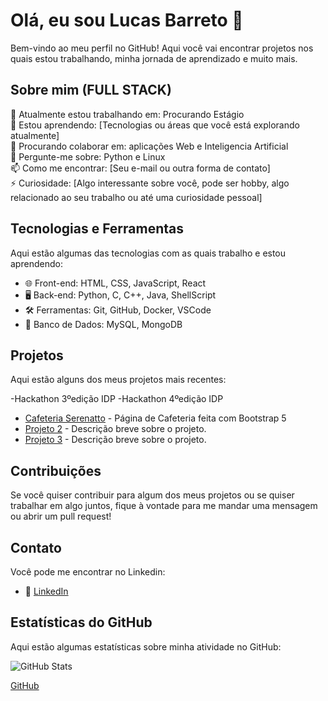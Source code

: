# Olá, eu sou Lucas Barreto 👋

Bem-vindo ao meu perfil no GitHub! Aqui você vai encontrar projetos nos quais estou trabalhando, minha jornada de aprendizado e muito mais.

## Sobre mim (FULL STACK)

🔭 Atualmente estou trabalhando em: Procurando Estágio  
🌱 Estou aprendendo: [Tecnologias ou áreas que você está explorando atualmente]  
👯 Procurando colaborar em: aplicações Web e Inteligencia Artificial  
💬 Pergunte-me sobre: Python e Linux  
📫 Como me encontrar: [Seu e-mail ou outra forma de contato]  
⚡ Curiosidade: [Algo interessante sobre você, pode ser hobby, algo relacionado ao seu trabalho ou até uma curiosidade pessoal]  

## Tecnologias e Ferramentas

Aqui estão algumas das tecnologias com as quais trabalho e estou aprendendo:

- 🌐 Front-end: HTML, CSS, JavaScript, React
- 🖥️ Back-end: Python, C, C++, Java, ShellScript
- 🛠️ Ferramentas: Git, GitHub, Docker, VSCode
- 💾 Banco de Dados: MySQL, MongoDB

## Projetos

Aqui estão alguns dos meus projetos mais recentes:

-Hackathon 3ºedição IDP
-Hackathon 4ºedição IDP

- [Cafeteria Serenatto](https://github.com/LucasB712/Cafeteria_Selenium/) - Página de Cafeteria feita com Bootstrap 5
- [Projeto 2](https://github.com/seunome/projeto2) - Descrição breve sobre o projeto.
- [Projeto 3](https://github.com/seunome/projeto3) - Descrição breve sobre o projeto.

## Contribuições

Se você quiser contribuir para algum dos meus projetos ou se quiser trabalhar em algo juntos, fique à vontade para me mandar uma mensagem ou abrir um pull request!

## Contato

Você pode me encontrar no Linkedin:

- 💼 [LinkedIn](https://linkedin.com/in/lucas-barreto-31017227b)


## Estatísticas do GitHub

Aqui estão algumas estatísticas sobre minha atividade no GitHub:

![GitHub Stats](https://github-readme-stats.vercel.app/api?username=LucasB712&show_icons=true&hide_title=true&hide=prs&count_private=true&theme=radical)

[GitHub](https://github.com/LucasB712)


